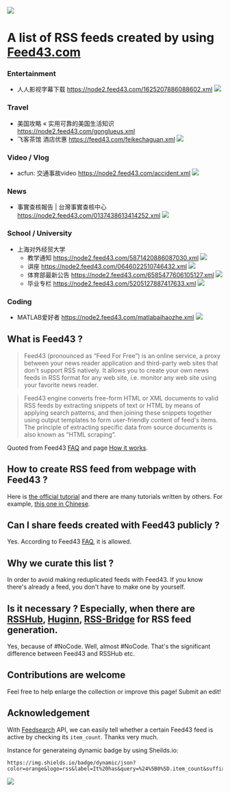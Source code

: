 ![](https://github.com/AboutRSS/ALL-about-RSS/raw/master/media/oldfeed43logo.png)

# A list of RSS feeds created by using [Feed43.com](https://feed43.com/)

### Entertainment

- 人人影视字幕下载 https://node2.feed43.com/1625207886088602.xml ![](https://img.shields.io/badge/dynamic/json?color=orange&logo=rss&label=It%20has&query=%24%5B0%5D.item_count&suffix=%20entries&url=https%3A%2F%2Ffeedsearch.dev%2Fapi%2Fv1%2Fsearch%3Furl%3Dhttps%3A%2F%2Fnode2.feed43.com%2F1625207886088602.xml)

### Travel

- 美国攻略 « 实用可靠的美国生活知识 https://node2.feed43.com/gonglueus.xml
- 飞客茶馆 酒店优惠 https://feed43.com/feikechaguan.xml ![](https://img.shields.io/badge/dynamic/json?color=orange&logo=rss&label=It%20has&query=%24%5B0%5D.item_count&suffix=%20entries&url=https%3A%2F%2Ffeedsearch.dev%2Fapi%2Fv1%2Fsearch%3Furl%3Dhttps%3A%2F%2Fnode2.feed43.com%2Fgonglueus.xml)

### Video / Vlog

- acfun: 交通事故video https://node2.feed43.com/accident.xml ![](https://img.shields.io/badge/dynamic/json?color=orange&logo=rss&label=It%20has&query=%24%5B0%5D.item_count&suffix=%20entries&url=https%3A%2F%2Ffeedsearch.dev%2Fapi%2Fv1%2Fsearch%3Furl%3Dhttps%3A%2F%2Fnode2.feed43.com%2Faccident.xml)

### News

- 事實查核報告 | 台灣事實查核中心 https://node2.feed43.com/0137438613414252.xml ![](https://img.shields.io/badge/dynamic/json?color=orange&logo=rss&label=It%20has&query=%24%5B0%5D.item_count&suffix=%20entries&url=https%3A%2F%2Ffeedsearch.dev%2Fapi%2Fv1%2Fsearch%3Furl%3Dhttps%3A%2F%2Fnode2.feed43.com%2F0137438613414252.xml)

### School / University

- 上海对外经贸大学
  - 教学通知 https://node2.feed43.com/5871420886087030.xml ![](https://img.shields.io/badge/dynamic/json?color=orange&logo=rss&label=It%20has&query=%24%5B0%5D.item_count&suffix=%20entries&url=https%3A%2F%2Ffeedsearch.dev%2Fapi%2Fv1%2Fsearch%3Furl%3Dhttps%3A%2F%2Fnode2.feed43.com%2F5871420886087030.xml)
  - 讲座 https://node2.feed43.com/0646022510746432.xml ![](https://img.shields.io/badge/dynamic/json?color=orange&logo=rss&label=It%20has&query=%24%5B0%5D.item_count&suffix=%20entries&url=https%3A%2F%2Ffeedsearch.dev%2Fapi%2Fv1%2Fsearch%3Furl%3Dhttps%3A%2F%2Fnode2.feed43.com%2F0646022510746432.xml)
  - 体育部最新公告 https://node2.feed43.com/6585477606105127.xml ![](https://img.shields.io/badge/dynamic/json?color=orange&logo=rss&label=It%20has&query=%24%5B0%5D.item_count&suffix=%20entries&url=https%3A%2F%2Ffeedsearch.dev%2Fapi%2Fv1%2Fsearch%3Furl%3Dhttps%3A%2F%2Fnode2.feed43.com%2F6585477606105127.xml)
  - 毕业专栏 https://node2.feed43.com/5205127887417633.xml ![](https://img.shields.io/badge/dynamic/json?color=orange&logo=rss&label=It%20has&query=%24%5B0%5D.item_count&suffix=%20entries&url=https%3A%2F%2Ffeedsearch.dev%2Fapi%2Fv1%2Fsearch%3Furl%3Dhttps%3A%2F%2Fnode2.feed43.com%2F5205127887417633.xml)

### Coding

- MATLAB爱好者 https://node2.feed43.com/matlabaihaozhe.xml ![](https://img.shields.io/badge/dynamic/json?color=orange&logo=rss&label=It%20has&query=%24%5B0%5D.item_count&suffix=%20entries&url=https%3A%2F%2Ffeedsearch.dev%2Fapi%2Fv1%2Fsearch%3Furl%3Dhttps%3A%2F%2Fnode2.feed43.com%2Fmatlabaihaozhe.xml)

## What is Feed43 ?

> Feed43 (pronounced as “Feed For Free”) is an online service, a proxy between your news reader application and third-party web sites that don't support RSS natively. It allows you to create your own news feeds in RSS format for any web site, i.e. monitor any web site using your favorite news reader.

> Feed43 engine converts free-form HTML or XML documents to valid RSS feeds by extracting snippets of text or HTML by means of applying search patterns, and then joining these snippets together using output templates to form user-friendly content of feed's items. The principle of extracting specific data from source documents is also known as “HTML scraping”.

Quoted from Feed43 [FAQ](https://feed43.com/faq.html) and page [How it works](https://feed43.com/how-it-works.html).

## How to create RSS feed from webpage with Feed43 ?

Here is [the official tutorial](https://feed43.com/step-by-step.html) and there are many tutorials written by others. For example, [this one in Chinese](https://sspai.com/post/34320).

## Can I share feeds created with Feed43 publicly ?

Yes. According to Feed43 [FAQ](https://feed43.com/faq.html), it is allowed.

## Why we curate this list ?

In order to avoid making reduplicated feeds with Feed43. If you know there's already a feed, you don't have to make one by yourself.

## Is it necessary ? Especially, when there are [RSSHub](https://docs.rsshub.app/), [Huginn](https://github.com/huginn/huginn), [RSS-Bridge](https://github.com/RSS-Bridge/rss-bridge/wiki) for RSS feed generation.

Yes, because of #NoCode. Well, almost #NoCode. That's the significant difference between Feed43 and RSSHub etc.

## Contributions are welcome

Feel free to help enlarge the collection or improve this page! Submit an edit!

## Acknowledgement

With [Feedsearch](https://feedsearch.dev) API,  we can easily tell whether a certain Feed43 feed is active by checking its `item_count`. Thanks very much.

Instance for generateing dynamic badge by using Sheilds.io:

```
https://img.shields.io/badge/dynamic/json?color=orange&logo=rss&label=It%20has&query=%24%5B0%5D.item_count&suffix=%20entries&url=https%3A%2F%2Ffeedsearch.dev%2Fapi%2Fv1%2Fsearch%3Furl%3Dhttps%3A%2F%2Fnode2.feed43.com%2Fmatlabaihaozhe.xml
```

![](https://github.com/AboutRSS/ALL-about-RSS/raw/master/media/feed43_background_image.png)
